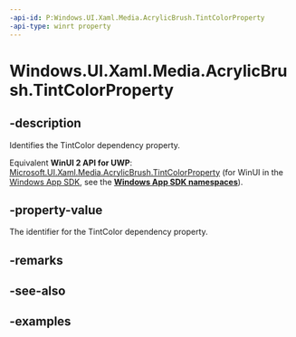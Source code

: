 ```yaml
---
-api-id: P:Windows.UI.Xaml.Media.AcrylicBrush.TintColorProperty
-api-type: winrt property
---
```


<!-- Property syntax.
public DependencyProperty TintColorProperty { get; }
-->

# Windows.UI.Xaml.Media.AcrylicBrush.TintColorProperty

## -description

Identifies the TintColor dependency property.

Equivalent **WinUI 2 API for UWP**: [Microsoft.UI.Xaml.Media.AcrylicBrush.TintColorProperty](/windows/winui/api/microsoft.ui.xaml.media.acrylicbrush.tintcolorproperty) (for WinUI in the [Windows App SDK](/windows/apps/windows-app-sdk/), see the **[Windows App SDK namespaces](/windows/windows-app-sdk/api/winrt/)**).

## -property-value

The identifier for the TintColor dependency property.

## -remarks

## -see-also

## -examples

